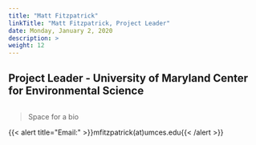 ```yaml
---
title: "Matt Fitzpatrick"
linkTitle: "Matt Fitzpatrick, Project Leader"
date: Monday, January 2, 2020
description: >
weight: 12
---
```



## Project Leader - University of Maryland Center for Environmental Science

![]()


>Space for a bio

{{< alert title="Email:" >}}mfitzpatrick(at)umces.edu{{< /alert >}}

